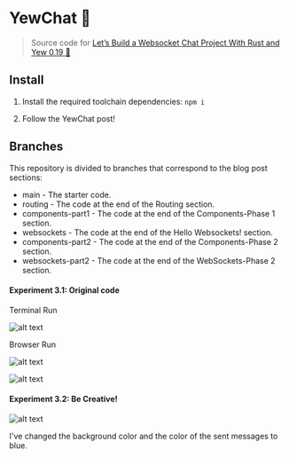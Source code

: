 # YewChat 💬

> Source code for [Let’s Build a Websocket Chat Project With Rust and Yew 0.19 🦀](#)

## Install

1. Install the required toolchain dependencies:
   ```npm i```

2. Follow the YewChat post!

## Branches

This repository is divided to branches that correspond to the blog post sections:

* main - The starter code.
* routing - The code at the end of the Routing section.
* components-part1 - The code at the end of the Components-Phase 1 section.
* websockets - The code at the end of the Hello Websockets! section.
* components-part2 - The code at the end of the Components-Phase 2 section.
* websockets-part2 - The code at the end of the WebSockets-Phase 2 section.

#### Experiment 3.1: Original code

Terminal Run 

![alt text](image-1.png)

Browser Run

![alt text](image-2.png)

![alt text](image.png)

#### Experiment 3.2: Be Creative!

![alt text](image-3.png)

I've changed the background color and the color of the sent messages to blue.